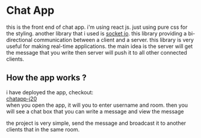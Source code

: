 # Chat App
this is the front end of chat app. i'm using react js. just using pure css for the styling. another library that i used is [socket io](https://socket.io/). this library providing a bi-directional communication between a client and a server. this library is very useful for making real-time applications. the main idea is the server will get the message that you write then server will push it to all other connected clients.

## How the app works ? 
i have deployed the app, checkout: <br/>
[chatapp-j20](https://chatapp-j20.herokuapp.com/)
<br/>
when you open the app, it will you to enter username and room. then you will see a chat box that you can write a message and view the message

the project is very simple, send the message and broadcast it to another clients that in the same room.